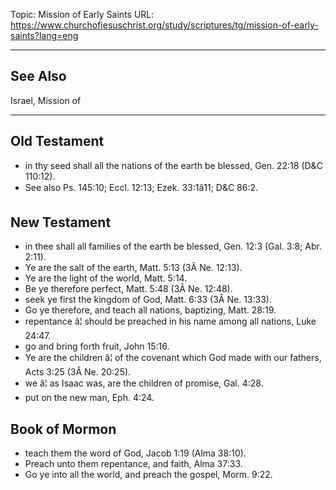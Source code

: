 Topic: Mission of Early Saints
URL: https://www.churchofjesuschrist.org/study/scriptures/tg/mission-of-early-saints?lang=eng

---

## See Also

Israel, Mission of

---

## Old Testament

- in thy seed shall all the nations of the earth be blessed, Gen. 22:18 (D&C 110:12).
- See also Ps. 145:10; Eccl. 12:13; Ezek. 33:1â11; D&C 86:2.

## New Testament

- in thee shall all families of the earth be blessed, Gen. 12:3 (Gal. 3:8; Abr. 2:11).
- Ye are the salt of the earth, Matt. 5:13 (3Â Ne. 12:13).
- Ye are the light of the world, Matt. 5:14.
- Be ye therefore perfect, Matt. 5:48 (3Â Ne. 12:48).
- seek ye first the kingdom of God, Matt. 6:33 (3Â Ne. 13:33).
- Go ye therefore, and teach all nations, baptizing, Matt. 28:19.
- repentance â¦ should be preached in his name among all nations, Luke 24:47.
- go and bring forth fruit, John 15:16.
- Ye are the children â¦ of the covenant which God made with our fathers, Acts 3:25 (3Â Ne. 20:25).
- we â¦ as Isaac was, are the children of promise, Gal. 4:28.
- put on the new man, Eph. 4:24.

## Book of Mormon

- teach them the word of God, Jacob 1:19 (Alma 38:10).
- Preach unto them repentance, and faith, Alma 37:33.
- Go ye into all the world, and preach the gospel, Morm. 9:22.

